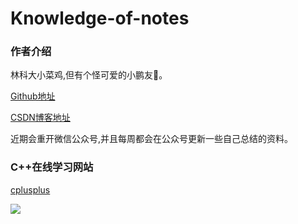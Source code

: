 # Knowledge-of-notes

### 作者介绍
林科大小菜鸡,但有个怪可爱的小鹏友💖。

[Github地址](https://github.com/GpsLypy)

[CSDN博客地址](https://blog.csdn.net/weixin_46269257?spm=1001.2014.3001.5343)

近期会重开微信公众号,并且每周都会在公众号更新一些自己总结的资料。

### C++在线学习网站
[cplusplus](http://www.cplusplus.com/)

![](https://imgkr.cn-bj.ufileos.com/66f3a716-b3cc-469b-9b61-8be00244305c.png)
